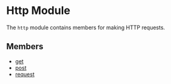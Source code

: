 # Http Module

The `http` module contains members for making HTTP requests.

## Members

* [get](http/get.md)
* [post](http/post.md)
* [request](http/request.md)
